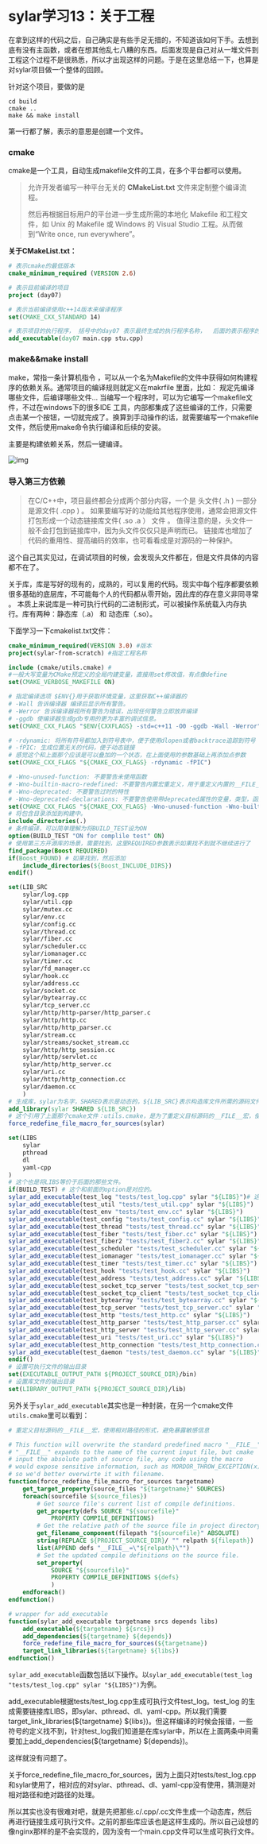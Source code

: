 # sylar学习13：关于工程

在拿到这样的代码之后，自己确实是有些手足无措的，不知道该如何下手。去想到底有没有主函数，或者在想其他乱七八糟的东西。后面发现是自己对从一堆文件到工程这个过程不是很熟悉，所以才出现这样的问题。于是在这里总结一下，也算是对sylar项目做一个整体的回顾。

针对这个项目，要做的是

```shell
cd build
cmake ..
make && make install
```

第一行都了解，表示的意思是创建一个文件。

### cmake

cmake是一个工具，自动生成makefile文件的工具，在多个平台都可以使用。

> 允许开发者编写一种平台无关的 **CMakeList.txt** 文件来定制整个编译流程。
>
> 然后再根据目标用户的平台进一步生成所需的本地化 Makefile 和工程文件，如 Unix 的 Makefile 或 Windows 的 Visual Studio 工程。从而做到“Write once, run everywhere”。

**关于CMakeList.txt：**

```cmake
# 表示cmake的最低版本
cmake_minimum_required (VERSION 2.6)

# 表示目前编译的项目
project (day07)

# 表示当前编译使用c++14版本来编译程序
set(CMAKE_CXX_STANDARD 14)

# 表示项目的执行程序， 括号中的day07 表示最终生成的执行程序名称，  后面的表示程序的源码文件
add_executable(day07 main.cpp stu.cpp)
```



### make&&make install

make，常指一条计算机指令 ，可以从一个名为Makefile的文件中获得如何构建程序的依赖关系。通常项目的编译规则就定义在makrfile 里面，比如： 规定先编译哪些文件，后编译哪些文件… 当编写一个程序时，可以为它编写一个makefile文件，不过在windows下的很多IDE 工具，内部都集成了这些编译的工作，只需要点击某一个按钮，一切就完成了。换算到手动操作的话，就需要编写一个makefile文件，然后使用make命令执行编译和后续的安装。

主要是构建依赖关系，然后一键编译。

![img](https://img-blog.csdnimg.cn/img_convert/3a751c0ee666ffc0188ad9fc0eff2e11.png)

### 导入第三方依赖

> 在C/C++中，项目最终都会分成两个部分内容，一个是 头文件( .h ) 一部分是源文件( .cpp ) 。 如果要编写好的功能给其他程序使用，通常会把源文件打包形成一个动态链接库文件( .so .a ） 文件 。 值得注意的是，头文件一般不会打包到链接库中，因为头文件仅仅只是声明而已。 链接库也增加了代码的重用性、提高编码的效率，也可看看成是对源码的一种保护。

这个自己其实见过，在调试项目的时候，会发现头文件都在，但是文件具体的内容都不在了。

关于库，库是写好的现有的，成熟的，可以复用的代码。现实中每个程序都要依赖很多基础的底层库，不可能每个人的代码都从零开始，因此库的存在意义非同寻常 。 本质上来说库是一种可执行代码的二进制形式，可以被操作系统载入内存执行。库有两种：静态库（.a） 和 动态库（.so）。



下面学习一下cmakelist.txt文件：

```cmake
cmake_minimum_required(VERSION 3.0) #版本
project(sylar-from-scratch) #指定工程名称

include (cmake/utils.cmake) #
#一般大写变量为CMake预定义的全局内建变量，直接用set修改值，有点像define
set(CMAKE_VERBOSE_MAKEFILE ON)

# 指定编译选项 $ENV{}用于获取环境变量，这里获取C++编译器的
# -Wall 告诉编译器 编译后显示所有警告。
# -Werror 告诉编译器视所有警告为错误，出现任何警告立即放弃编译
# -ggdb 使编译器生成gdb专用的更为丰富的调试信息。
set(CMAKE_CXX_FLAGS "$ENV{CXXFLAGS} -std=c++11 -O0 -ggdb -Wall -Werror")

# -rdynamic: 将所有符号都加入到符号表中，便于使用dlopen或者backtrace追踪到符号
# -fPIC: 生成位置无关的代码，便于动态链接
# 感觉这个和上面那个应该是可以叠加的一个状态，在上面使用的参数基础上再添加点参数
set(CMAKE_CXX_FLAGS "${CMAKE_CXX_FLAGS} -rdynamic -fPIC")

# -Wno-unused-function: 不要警告未使用函数
# -Wno-builtin-macro-redefined: 不要警告内置宏重定义，用于重定义内置的__FILE__宏
# -Wno-deprecated: 不要警告过时的特性
# -Wno-deprecated-declarations: 不要警告使用带deprecated属性的变量，类型，函数
set(CMAKE_CXX_FLAGS "${CMAKE_CXX_FLAGS} -Wno-unused-function -Wno-builtin-macro-redefined -Wno-deprecated -Wno-deprecated-declarations")
# 将包含目录添加到构建中。
include_directories(.)
# 条件编译，可以简单理解为将BUILD_TEST设为ON
option(BUILD_TEST "ON for complile test" ON)
# 使用第三方开源库的场景，需要找到，这里REQUIRED参数表示如果找不到就不继续进行了
find_package(Boost REQUIRED) 
if(Boost_FOUND) # 如果找到，然后添加
    include_directories(${Boost_INCLUDE_DIRS})
endif()

set(LIB_SRC
    sylar/log.cpp
    sylar/util.cpp
    sylar/mutex.cc
    sylar/env.cc
    sylar/config.cc
    sylar/thread.cc
    sylar/fiber.cc
    sylar/scheduler.cc
    sylar/iomanager.cc
    sylar/timer.cc
    sylar/fd_manager.cc
    sylar/hook.cc
    sylar/address.cc 
    sylar/socket.cc 
    sylar/bytearray.cc 
    sylar/tcp_server.cc 
    sylar/http/http-parser/http_parser.c 
    sylar/http/http.cc
    sylar/http/http_parser.cc 
    sylar/stream.cc 
    sylar/streams/socket_stream.cc
    sylar/http/http_session.cc 
    sylar/http/servlet.cc
    sylar/http/http_server.cc 
    sylar/uri.cc 
    sylar/http/http_connection.cc 
    sylar/daemon.cc 
    )
# 生成库，sylar为名字，SHARED表示是动态的，${LIB_SRC}表示构造库文件所需的源码文件，和上面的set呼应上了，最终动态库的名字会是libsylar。
add_library(sylar SHARED ${LIB_SRC})
# 这个引用了上面那个cmake文件：utils.cmake，是为了重定义目标源码的__FILE__宏，使用相对路径的形式，避免暴露敏感信息。
force_redefine_file_macro_for_sources(sylar)

set(LIBS
    sylar
    pthread
    dl
    yaml-cpp
)
# 这个也是将LIBS等价于后面的那些文件。
if(BUILD_TEST) # 这个和前面的option是对应的。
sylar_add_executable(test_log "tests/test_log.cpp" sylar "${LIBS}")# 这个就是根据test_log.cpp，${LIBS}(即上面等级的文件)生成名为test_log的可执行文件。
sylar_add_executable(test_util "tests/test_util.cpp" sylar "${LIBS}")
sylar_add_executable(test_env "tests/test_env.cc" sylar "${LIBS}")
sylar_add_executable(test_config "tests/test_config.cc" sylar "${LIBS}")
sylar_add_executable(test_thread "tests/test_thread.cc" sylar "${LIBS}")
sylar_add_executable(test_fiber "tests/test_fiber.cc" sylar "${LIBS}")
sylar_add_executable(test_fiber2 "tests/test_fiber2.cc" sylar "${LIBS}")
sylar_add_executable(test_scheduler "tests/test_scheduler.cc" sylar "${LIBS}")
sylar_add_executable(test_iomanager "tests/test_iomanager.cc" sylar "${LIBS}")
sylar_add_executable(test_timer "tests/test_timer.cc" sylar "${LIBS}")
sylar_add_executable(test_hook "tests/test_hook.cc" sylar "${LIBS}")
sylar_add_executable(test_address "tests/test_address.cc" sylar "${LIBS}")
sylar_add_executable(test_socket_tcp_server "tests/test_socket_tcp_server.cc" sylar "${LIBS}")
sylar_add_executable(test_socket_tcp_client "tests/test_socket_tcp_client.cc" sylar "${LIBS}")
sylar_add_executable(test_bytearray "tests/test_bytearray.cc" sylar "${LIBS}")
sylar_add_executable(test_tcp_server "tests/test_tcp_server.cc" sylar "${LIBS}")
sylar_add_executable(test_http "tests/test_http.cc" sylar "${LIBS}")
sylar_add_executable(test_http_parser "tests/test_http_parser.cc" sylar "${LIBS}")
sylar_add_executable(test_http_server "tests/test_http_server.cc" sylar "${LIBS}")
sylar_add_executable(test_uri "tests/test_uri.cc" sylar "${LIBS}")
sylar_add_executable(test_http_connection "tests/test_http_connection.cc" sylar "${LIBS}")
sylar_add_executable(test_daemon "tests/test_daemon.cc" sylar "${LIBS}")
endif()
# 设置可执行文件的输出目录
set(EXECUTABLE_OUTPUT_PATH ${PROJECT_SOURCE_DIR}/bin)
# 设置库文件的输出目录
set(LIBRARY_OUTPUT_PATH ${PROJECT_SOURCE_DIR}/lib)
```

另外关于`sylar_add_executable`其实也是一种封装，在另一个cmake文件`utils.cmake`里可以看到：

```cmake
# 重定义目标源码的__FILE__宏，使用相对路径的形式，避免暴露敏感信息

# This function will overwrite the standard predefined macro "__FILE__".
# "__FILE__" expands to the name of the current input file, but cmake
# input the absolute path of source file, any code using the macro 
# would expose sensitive information, such as MORDOR_THROW_EXCEPTION(x),
# so we'd better overwirte it with filename.
function(force_redefine_file_macro_for_sources targetname)
    get_target_property(source_files "${targetname}" SOURCES)
    foreach(sourcefile ${source_files})
        # Get source file's current list of compile definitions.
        get_property(defs SOURCE "${sourcefile}"
            PROPERTY COMPILE_DEFINITIONS)
        # Get the relative path of the source file in project directory
        get_filename_component(filepath "${sourcefile}" ABSOLUTE)
        string(REPLACE ${PROJECT_SOURCE_DIR}/ "" relpath ${filepath})
        list(APPEND defs "__FILE__=\"${relpath}\"")
        # Set the updated compile definitions on the source file.
        set_property(
            SOURCE "${sourcefile}"
            PROPERTY COMPILE_DEFINITIONS ${defs}
            )
    endforeach()
endfunction()

# wrapper for add_executable
function(sylar_add_executable targetname srcs depends libs)
    add_executable(${targetname} ${srcs})
    add_dependencies(${targetname} ${depends})
    force_redefine_file_macro_for_sources(${targetname})
    target_link_libraries(${targetname} ${libs})
endfunction()
```

`sylar_add_executable`函数包括以下操作。以`sylar_add_executable(test_log "tests/test_log.cpp" sylar "${LIBS}")`为例。

add_executable根据tests/test_log.cpp生成可执行文件test_log。test_log 的生成需要链接库LIBS，即sylar、pthread、dl、yaml-cpp。所以我们需要target_link_libraries(\${targetname} \${libs})。但这样编译的时候会报错，一些符号的定义找不到，针对test_log我们知道是在库sylar中，所以在上面两条中间需要加上add_dependencies(\${targetname} \${depends})。

这样就没有问题了。

关于force_redefine_file_macro_for_sources，因为上面只对tests/test_log.cpp和sylar使用了，相对应的对sylar、pthread、dl、yaml-cpp没有使用，猜测是对相对路径和绝对路径的处理。



所以其实也没有很难对吧，就是先把那些.c/.cpp/.cc文件生成一个动态库，然后再进行链接生成可执行文件。之前的那些库应该也是这样生成的。所以自己设想的像nginx那样的是不会实现的，因为没有一个main.cpp文件可以生成可执行文件。